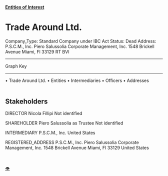 #### [Entities of Interest](/list.html)
<link rel="stylesheet" type="text/css" href="../../assets/style.css">

<style>
body{background-image:url("http://eoi-graphs.s3-website-eu-west-1.amazonaws.com/Trade_Around_Ltd..png");background-repeat: no-repeat;background-size: contain;}
.markdown>p>span{background-color: white;}
</style>

# Trade Around Ltd.
<span>Company_Type: Standard Company under IBC Act
Status: Dead
Address: P.S.C.M., Inc. Piero Salussolia Corporate Management, Inc. 1548 Brickell Avenue Miami, Fl 33129 RT BVI
</span>

---



<div class="legend">
Graph Key
<hr>
<span class="focus">• Trade Around Ltd.</span>
<span class="entity">• Entities</span>
<span class="intermediary">• Intermediaries</span>
<span class="officer">• Officers</span>
<span class="address">• Addresses</span>
</div><br>


## Stakeholders
<span>DIRECTOR
Nicola Fillipi
Not identified
</span>

<span>SHAREHOLDER
Piero Salussolia as Trustee
Not identified
</span>

<span>INTERMEDIARY
P.S.C.M., Inc.
United States
</span>

<span>REGISTERED_ADDRESS
P.S.C.M., Inc. Piero Salussolia Corporate Management, Inc. 1548 Brickell Avenue Miami, Fl 33129
United States
</span>

<br><br><a class="contribute_button" href="Readme.md">👁</a>